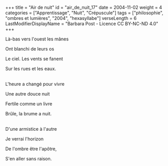 +++
title = "Air de nuit"
id = "air_de_nuit_17"
date = 2004-11-02
weight = 4
categories = ["Apprentissage", "Nuit", "Crépuscule"]
tags = ["philosophie", "ombres et lumières", "2004", "hexasyllabe"]
verseLength = 6
LastModifierDisplayName = "Barbara Post - Licence CC BY-NC-ND 4.0"
+++

Là-bas vers l'ouest les mânes

Ont blanchi de leurs os

Le ciel. Les vents se fanent

Sur les rues et les eaux.

 \
L'heure a changé pour vivre

Une autre douce nuit

Fertile comme un livre

Brûle, la brume a nuit.

 \
D'une armistice à l'autre

Je verrai l'horizon

De l'ombre être l'apôtre,

S'en aller sans raison.
